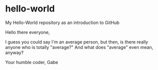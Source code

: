 # hello-world
My Hello-World repository as an introduction to GitHub

Hello there everyone,

I guess you could say I'm an average person, but then, is
there really anyone who is totally "average?" And what does
"average" even mean, anyway?

Your humble coder,
Gabe
